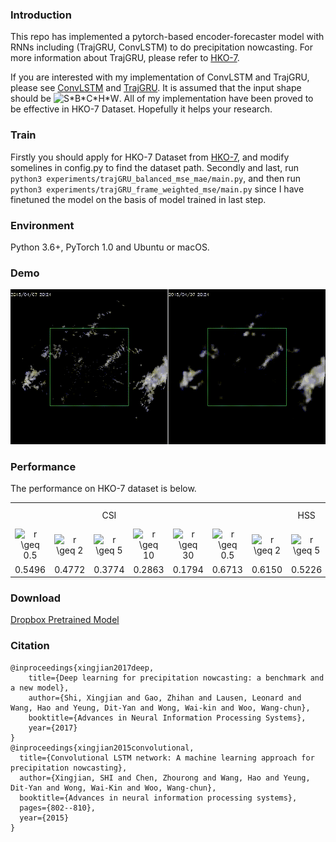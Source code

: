 ### Introduction
This repo has implemented a pytorch-based encoder-forecaster model with RNNs including (TrajGRU, ConvLSTM) to do precipitation nowcasting. For more information about TrajGRU, please refer to [HKO-7](https://github.com/sxjscience/HKO-7).

If you are interested with my implementation of ConvLSTM and TrajGRU, please see [ConvLSTM](https://github.com/Hzzone/Precipitation-Nowcasting/blob/master/nowcasting/models/convLSTM.py) and [TrajGRU](https://github.com/Hzzone/Precipitation-Nowcasting/blob/master/nowcasting/models/trajGRU.py). It is assumed that the input shape should be <img src="https://latex.codecogs.com/gif.latex?S*B*C*H*W" title="S*B*C*H*W" />. All of my implementation have been proved to be effective in HKO-7 Dataset. Hopefully it helps your research.

### Train
Firstly you should apply for HKO-7 Dataset from [HKO-7](https://github.com/sxjscience/HKO-7), and modify somelines in config.py to find the dataset path.
Secondly and last, run `python3 experiments/trajGRU_balanced_mse_mae/main.py`, and then run `python3 experiments/trajGRU_frame_weighted_mse/main.py` since I have finetuned the model on the basis of model trained in last step.

### Environment
Python 3.6+, PyTorch 1.0 and Ubuntu or macOS.

### Demo
![](demo.gif)

### Performance
The performance on HKO-7 dataset is below.

<table>
	<tbody>
		<tr>
			<td colspan="5" align="center">CSI</td>
			<td colspan="5" align="center">HSS</td>
			<td align="center">Balanced MSE</td>
			<td align="center">Balanced MAE</td>
		</tr>
		<tr>
			<td  align="center"><img src="https://latex.codecogs.com/gif.latex?r&space;\geq&space;0.5" title="r \geq 0.5" /></td>
			<td align="center"><img src="https://latex.codecogs.com/gif.latex?r&space;\geq&space;2" title="r \geq 2" /></td>
			<td align="center"><img src="https://latex.codecogs.com/gif.latex?r&space;\geq&space;5" title="r \geq 5" /></td>
			<td align="center"><img src="https://latex.codecogs.com/gif.latex?r&space;\geq&space;10" title="r \geq 10" /></td>
			<td align="center"><img src="https://latex.codecogs.com/gif.latex?r&space;\geq&space;30" title="r \geq 30" /></td>
			<td align="center"><img src="https://latex.codecogs.com/gif.latex?r&space;\geq&space;0.5" title="r \geq 0.5" /></td>
			<td align="center"><img src="https://latex.codecogs.com/gif.latex?r&space;\geq&space;2" title="r \geq 2" /></td>
			<td align="center"><img src="https://latex.codecogs.com/gif.latex?r&space;\geq&space;5" title="r \geq 5" /></td>
			<td align="center"><img src="https://latex.codecogs.com/gif.latex?r&space;\geq&space;10" title="r \geq 10" /></td>
			<td align="center"><img src="https://latex.codecogs.com/gif.latex?r&space;\geq&space;30" title="r \geq 30" /></td>
			<td align="center"></td>
			<td align="center"></td>
		</tr>
		<tr>
			<td align="center">0.5496</td>
			<td align="center">0.4772</td>
			<td align="center">0.3774</td>
			<td align="center">0.2863</td>
			<td align="center">0.1794</td>
			<td align="center">0.6713</td>
			<td align="center">0.6150</td>
			<td align="center">0.5226</td>
			<td align="center">0.4253</td>
			<td align="center">0.2919</td>
			<td align="center">5860.97</td>
			<td align="center">15062.46</td>
		</tr>
	</tbody>
</table>

### Download

[Dropbox Pretrained Model](https://www.dropbox.com/sh/i5goltdq83dmkvc/AABBe5wTuEQF5j3VSMszVQSaa?dl=0)

### Citation

```
@inproceedings{xingjian2017deep,
    title={Deep learning for precipitation nowcasting: a benchmark and a new model},
    author={Shi, Xingjian and Gao, Zhihan and Lausen, Leonard and Wang, Hao and Yeung, Dit-Yan and Wong, Wai-kin and Woo, Wang-chun},
    booktitle={Advances in Neural Information Processing Systems},
    year={2017}
}
@inproceedings{xingjian2015convolutional,
  title={Convolutional LSTM network: A machine learning approach for precipitation nowcasting},
  author={Xingjian, SHI and Chen, Zhourong and Wang, Hao and Yeung, Dit-Yan and Wong, Wai-Kin and Woo, Wang-chun},
  booktitle={Advances in neural information processing systems},
  pages={802--810},
  year={2015}
}
```

